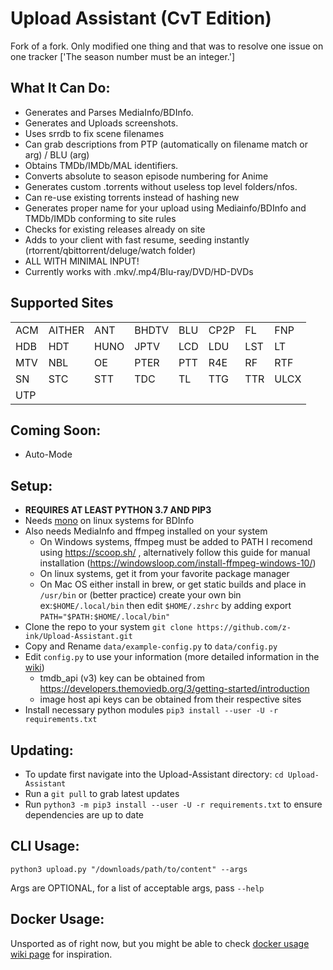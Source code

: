 # Upload Assistant (CvT Edition)

Fork of a fork. Only modified one thing and that was to resolve one issue on one tracker
['The season number must be an integer.']


## What It Can Do:
  - Generates and Parses MediaInfo/BDInfo.
  - Generates and Uploads screenshots.
  - Uses srrdb to fix scene filenames
  - Can grab descriptions from PTP (automatically on filename match or arg) / BLU (arg)
  - Obtains TMDb/IMDb/MAL identifiers.
  - Converts absolute to season episode numbering for Anime
  - Generates custom .torrents without useless top level folders/nfos.
  - Can re-use existing torrents instead of hashing new
  - Generates proper name for your upload using Mediainfo/BDInfo and TMDb/IMDb conforming to site rules
  - Checks for existing releases already on site
  - Adds to your client with fast resume, seeding instantly (rtorrent/qbittorrent/deluge/watch folder)
  - ALL WITH MINIMAL INPUT!
  - Currently works with .mkv/.mp4/Blu-ray/DVD/HD-DVDs

## Supported Sites

|      |      |      |     |      |      |     |      |
|------|------|------|-----|------|------|-----|------|
| ACM   | AITHER | ANT   | BHDTV | BLU   | CP2P  | FL    | FNP   |
| HDB   | HDT    | HUNO  | JPTV  | LCD   | LDU   | LST   | LT    |
| MTV   | NBL    | OE    | PTER  | PTT   | R4E   | RF    | RTF   |
| SN    | STC    | STT   | TDC   | TL    | TTG   | TTR   | ULCX  |
| UTP   |




## Coming Soon:
  - Auto-Mode 

  

## **Setup:**
   - **REQUIRES AT LEAST PYTHON 3.7 AND PIP3**
   - Needs [mono](https://www.mono-project.com/) on linux systems for BDInfo
   - Also needs MediaInfo and ffmpeg installed on your system
      - On Windows systems, ffmpeg must be added to PATH I recomend using https://scoop.sh/ , alternatively follow this guide for manual installation (https://windowsloop.com/install-ffmpeg-windows-10/) 
      - On linux systems, get it from your favorite package manager
      - On Mac OS either install in brew, or get static builds and place in `/usr/bin` or (better practice) create your own bin ex:`$HOME/.local/bin` then edit `$HOME/.zshrc` by adding export `PATH="$PATH:$HOME/.local/bin"`
   - Clone the repo to your system `git clone https://github.com/z-ink/Upload-Assistant.git`
   - Copy and Rename `data/example-config.py` to `data/config.py`
   - Edit `config.py` to use your information (more detailed information in the [wiki](https://github.com/L4GSP1KE/Upload-Assistant/wiki))
      - tmdb_api (v3) key can be obtained from https://developers.themoviedb.org/3/getting-started/introduction
      - image host api keys can be obtained from their respective sites
   - Install necessary python modules `pip3 install --user -U -r requirements.txt`
     
   

## **Updating:**
  - To update first navigate into the Upload-Assistant directory: `cd Upload-Assistant`
  - Run a `git pull` to grab latest updates
  - Run `python3 -m pip3 install --user -U -r requirements.txt` to ensure dependencies are up to date
## **CLI Usage:**
  
  `python3 upload.py "/downloads/path/to/content" --args`
  
  Args are OPTIONAL, for a list of acceptable args, pass `--help`
## **Docker Usage:**
  Unsported as of right now, but you might be able to check [docker usage wiki page](https://github.com/L4GSP1KE/Upload-Assistant/wiki/Docker) for inspiration. 
